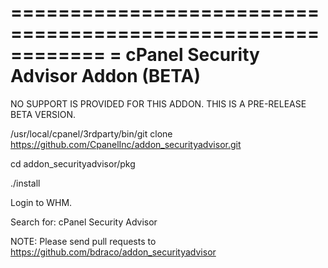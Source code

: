 ============================================================
= cPanel Security Advisor Addon (BETA)
============================================================

NO SUPPORT IS PROVIDED FOR THIS ADDON.  THIS IS A PRE-RELEASE BETA VERSION.


/usr/local/cpanel/3rdparty/bin/git clone https://github.com/CpanelInc/addon_securityadvisor.git

cd addon_securityadvisor/pkg

./install

Login to WHM.  

Search for:  cPanel Security Advisor







NOTE: Please send pull requests to https://github.com/bdraco/addon_securityadvisor
